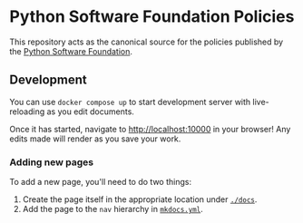 # Python Software Foundation Policies

This repository acts as the canonical source for the policies published by
the [Python Software Foundation](https://python.org/psf/).

## Development

You can use `docker compose up` to start development server with live-reloading as you
edit documents.

Once it has started, navigate to [http://localhost:10000](http://localhost:10000)
in your browser! Any edits made will render as you save your work.

### Adding new pages

To add a new page, you'll need to do two things:

1. Create the page itself in the appropriate location under [`./docs`](./docs/).
2. Add the page to the `nav` hierarchy in [`mkdocs.yml`](./mkdocs.yml).
